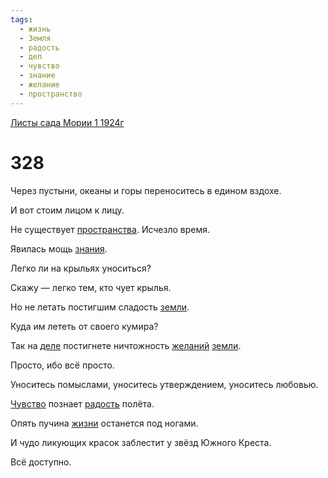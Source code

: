 ```yaml
---
tags:
  - жизнь
  - Земля
  - радость
  - дел
  - чувство
  - знание
  - желание
  - пространство
---
```


[Листы сада Мории 1 1924г](/agni/1924)

# 328
Через пустыни, океаны и горы переноситесь в едином вздохе.   

И вот стоим лицом к лицу.   

Не существует [пространства](/tag/#пространство). Исчезло время.   

Явилась мощь [знания](/tag/#знание).   

Легко ли на крыльях уноситься?   

Скажу — легко тем, кто чует крылья.   

Но не летать постигшим сладость [земли](/tag/#Земля).   

Куда им лететь от своего кумира?   

Так на [деле](/tag/#дел) постигнете ничтожность [желаний](/tag/#желание) [земли](/tag/#Земля).   

Просто, ибо всё просто.   

Уноситесь помыслами, уноситесь утверждением, уноситесь любовью.   

[Чувство](/tag/#чувство) познает [радость](/tag/#радость) полёта.   

Опять пучина [жизни](/tag/#жизнь) останется под ногами.   

И чудо ликующих красок заблестит у звёзд Южного Креста.   

Всё доступно.   

